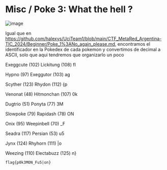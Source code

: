# Misc / Poke 3: What the hell ? 

![image](https://github.com/user-attachments/assets/9f88cdc0-937f-4fc5-af89-74b318a9ef09)

Igual que en https://github.com/halexys/UciTeam1/blob/main/CTF_MetaRed_Argentina-TIC_2024/Beginner/Poke_1%3ANo_again_please.md, encontramos el identificador en la Pokedex de cada pokemon y convertimos de decimal a ASCII, solo que aqui tendremos que organizarlo un poco

Exeggcute (102) Lickitung (108) fl

Hypno (97) Exeggutor (103) ag

Scyther (123) Rhydon (112) {p

Venonat (48) Hitmonchan (107) 0k

Dugtrio (51) Ponyta (77) 3M

Slowpoke (79) Rapidash (78) ON

Onix (95) Weepinbell (70) _F

Seadra (117) Persian (53) u5

Jynx (124) Rhyhorn (111) |o

Weezing (110) Electabuzz (125) n}

`flag{p0k3MON_Fu5|on}`
